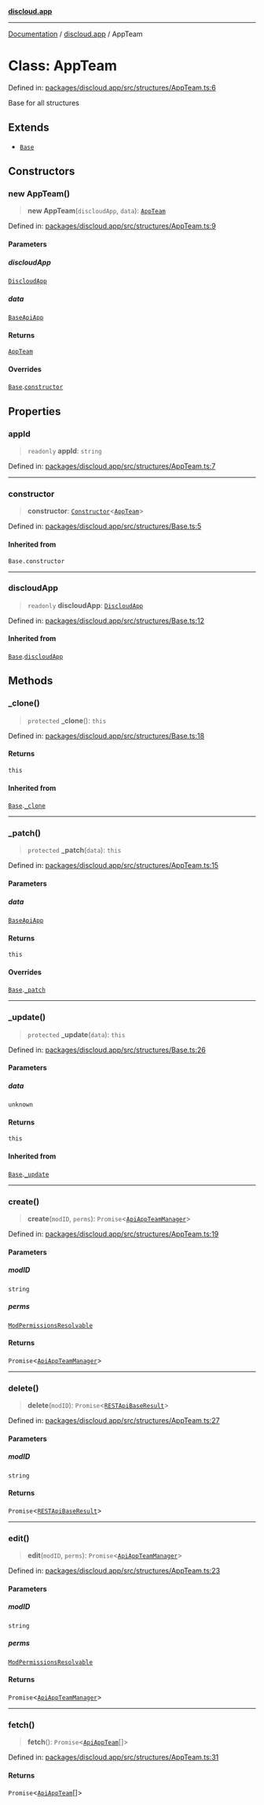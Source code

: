 [**discloud.app**](../README.md)

***

[Documentation](../../packages.md) / [discloud.app](../README.md) / AppTeam

# Class: AppTeam

Defined in: [packages/discloud.app/src/structures/AppTeam.ts:6](https://github.com/discloud/discloud.app/blob/1458affc9a022eb2fc5fe37e7b3b002130b2fdad/packages/discloud.app/src/structures/AppTeam.ts#L6)

Base for all structures

## Extends

- [`Base`](Base.md)

## Constructors

### new AppTeam()

> **new AppTeam**(`discloudApp`, `data`): [`AppTeam`](AppTeam.md)

Defined in: [packages/discloud.app/src/structures/AppTeam.ts:9](https://github.com/discloud/discloud.app/blob/1458affc9a022eb2fc5fe37e7b3b002130b2fdad/packages/discloud.app/src/structures/AppTeam.ts#L9)

#### Parameters

##### discloudApp

[`DiscloudApp`](DiscloudApp.md)

##### data

[`BaseApiApp`](../interfaces/BaseApiApp.md)

#### Returns

[`AppTeam`](AppTeam.md)

#### Overrides

[`Base`](Base.md).[`constructor`](Base.md#constructors)

## Properties

### appId

> `readonly` **appId**: `string`

Defined in: [packages/discloud.app/src/structures/AppTeam.ts:7](https://github.com/discloud/discloud.app/blob/1458affc9a022eb2fc5fe37e7b3b002130b2fdad/packages/discloud.app/src/structures/AppTeam.ts#L7)

***

### constructor

> **constructor**: [`Constructor`](../interfaces/Constructor.md)\<[`AppTeam`](AppTeam.md)\>

Defined in: [packages/discloud.app/src/structures/Base.ts:5](https://github.com/discloud/discloud.app/blob/1458affc9a022eb2fc5fe37e7b3b002130b2fdad/packages/discloud.app/src/structures/Base.ts#L5)

#### Inherited from

`Base.constructor`

***

### discloudApp

> `readonly` **discloudApp**: [`DiscloudApp`](DiscloudApp.md)

Defined in: [packages/discloud.app/src/structures/Base.ts:12](https://github.com/discloud/discloud.app/blob/1458affc9a022eb2fc5fe37e7b3b002130b2fdad/packages/discloud.app/src/structures/Base.ts#L12)

#### Inherited from

[`Base`](Base.md).[`discloudApp`](Base.md#discloudapp-1)

## Methods

### \_clone()

> `protected` **\_clone**(): `this`

Defined in: [packages/discloud.app/src/structures/Base.ts:18](https://github.com/discloud/discloud.app/blob/1458affc9a022eb2fc5fe37e7b3b002130b2fdad/packages/discloud.app/src/structures/Base.ts#L18)

#### Returns

`this`

#### Inherited from

[`Base`](Base.md).[`_clone`](Base.md#_clone)

***

### \_patch()

> `protected` **\_patch**(`data`): `this`

Defined in: [packages/discloud.app/src/structures/AppTeam.ts:15](https://github.com/discloud/discloud.app/blob/1458affc9a022eb2fc5fe37e7b3b002130b2fdad/packages/discloud.app/src/structures/AppTeam.ts#L15)

#### Parameters

##### data

[`BaseApiApp`](../interfaces/BaseApiApp.md)

#### Returns

`this`

#### Overrides

[`Base`](Base.md).[`_patch`](Base.md#_patch)

***

### \_update()

> `protected` **\_update**(`data`): `this`

Defined in: [packages/discloud.app/src/structures/Base.ts:26](https://github.com/discloud/discloud.app/blob/1458affc9a022eb2fc5fe37e7b3b002130b2fdad/packages/discloud.app/src/structures/Base.ts#L26)

#### Parameters

##### data

`unknown`

#### Returns

`this`

#### Inherited from

[`Base`](Base.md).[`_update`](Base.md#_update)

***

### create()

> **create**(`modID`, `perms`): `Promise`\<[`ApiAppTeamManager`](../interfaces/ApiAppTeamManager.md)\>

Defined in: [packages/discloud.app/src/structures/AppTeam.ts:19](https://github.com/discloud/discloud.app/blob/1458affc9a022eb2fc5fe37e7b3b002130b2fdad/packages/discloud.app/src/structures/AppTeam.ts#L19)

#### Parameters

##### modID

`string`

##### perms

[`ModPermissionsResolvable`](../type-aliases/ModPermissionsResolvable.md)

#### Returns

`Promise`\<[`ApiAppTeamManager`](../interfaces/ApiAppTeamManager.md)\>

***

### delete()

> **delete**(`modID`): `Promise`\<[`RESTApiBaseResult`](../interfaces/RESTApiBaseResult.md)\>

Defined in: [packages/discloud.app/src/structures/AppTeam.ts:27](https://github.com/discloud/discloud.app/blob/1458affc9a022eb2fc5fe37e7b3b002130b2fdad/packages/discloud.app/src/structures/AppTeam.ts#L27)

#### Parameters

##### modID

`string`

#### Returns

`Promise`\<[`RESTApiBaseResult`](../interfaces/RESTApiBaseResult.md)\>

***

### edit()

> **edit**(`modID`, `perms`): `Promise`\<[`ApiAppTeamManager`](../interfaces/ApiAppTeamManager.md)\>

Defined in: [packages/discloud.app/src/structures/AppTeam.ts:23](https://github.com/discloud/discloud.app/blob/1458affc9a022eb2fc5fe37e7b3b002130b2fdad/packages/discloud.app/src/structures/AppTeam.ts#L23)

#### Parameters

##### modID

`string`

##### perms

[`ModPermissionsResolvable`](../type-aliases/ModPermissionsResolvable.md)

#### Returns

`Promise`\<[`ApiAppTeamManager`](../interfaces/ApiAppTeamManager.md)\>

***

### fetch()

> **fetch**(): `Promise`\<[`ApiAppTeam`](../interfaces/ApiAppTeam.md)[]\>

Defined in: [packages/discloud.app/src/structures/AppTeam.ts:31](https://github.com/discloud/discloud.app/blob/1458affc9a022eb2fc5fe37e7b3b002130b2fdad/packages/discloud.app/src/structures/AppTeam.ts#L31)

#### Returns

`Promise`\<[`ApiAppTeam`](../interfaces/ApiAppTeam.md)[]\>
